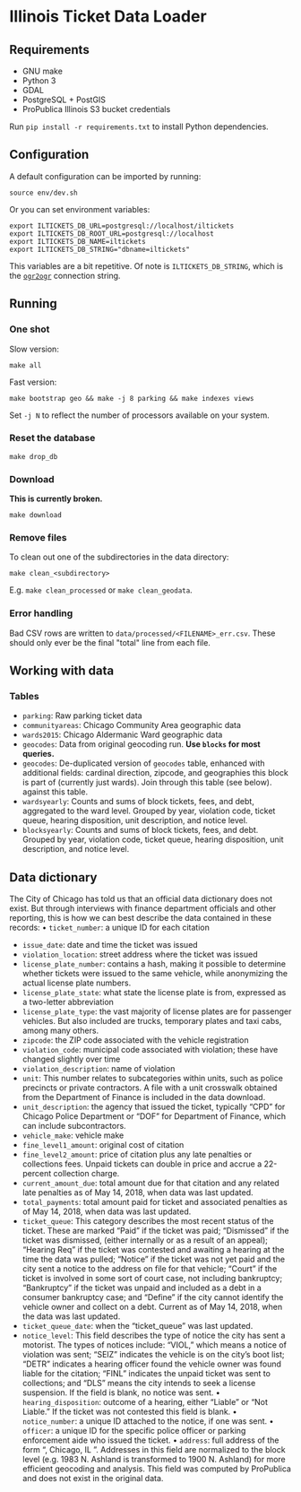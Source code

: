 # Illinois Ticket Data Loader

## Requirements

* GNU make
* Python 3
* GDAL
* PostgreSQL + PostGIS
* ProPublica Illinois S3 bucket credentials

Run `pip install -r requirements.txt` to install Python dependencies.

## Configuration

A default configuration can be imported by running:

```
source env/dev.sh
```

Or you can set environment variables:

```
export ILTICKETS_DB_URL=postgresql://localhost/iltickets
export ILTICKETS_DB_ROOT_URL=postgresql://localhost
export ILTICKETS_DB_NAME=iltickets
export ILTICKETS_DB_STRING="dbname=iltickets"
```

This variables are a bit repetitive. Of note is `ILTICKETS_DB_STRING`, which is the [`ogr2ogr`](http://www.gdal.org/drv_pg.html) connection string.

## Running

### One shot

Slow version:

```
make all
```

Fast version:

```
make bootstrap geo && make -j 8 parking && make indexes views
```

Set `-j N` to reflect the number of processors available on your system.

### Reset the database

```
make drop_db
```

### Download

**This is currently broken.**

```
make download
```

### Remove files

To clean out one of the subdirectories in the data directory:

```
make clean_<subdirectory>
```

E.g. `make clean_processed` or `make clean_geodata`.

### Error handling

Bad CSV rows are written to `data/processed/<FILENAME>_err.csv`. These should only ever be the final "total" line from each file.

## Working with data

### Tables

* `parking`: Raw parking ticket data
* `communityareas`: Chicago Community Area geographic data
* `wards2015`: Chicago Aldermanic Ward geographic data
* `geocodes`: Data from original geocoding run. **Use `blocks` for most queries.**
* `geocodes`: De-duplicated version of `geocodes` table, enhanced with additional fields: cardinal direction, zipcode, and geographies this block is part of (currently just wards). Join through this table (see below).
  against this table.
* `wardsyearly`: Counts and sums of block tickets, fees, and debt, aggregated to the ward level. Grouped by year, violation code, ticket queue, hearing disposition, unit description, and notice level.
* `blocksyearly`: Counts and sums of block tickets, fees, and debt. Grouped by year, violation code, ticket queue, hearing disposition, unit description, and notice level.

## Data dictionary

The City of Chicago has told us that an official data dictionary does not exist. But through interviews with finance department officials and other reporting, this is how we can best describe the data contained in these records:
• `ticket_number`: a unique ID for each citation
* `issue_date`: date and time the ticket was issued
* `violation_location`: street address where the ticket was issued
* `license_plate_number`: contains a hash, making it possible to determine whether tickets were issued to the same vehicle, while anonymizing the actual license plate numbers.
* `license_plate_state`: what state the license plate is from, expressed as a two-letter abbreviation 
* `license_plate_type`: the vast majority of license plates are for passenger vehicles. But also included are trucks, temporary plates and taxi cabs, among many others.
* `zipcode`: the ZIP code associated with the vehicle registration
* `violation_code`: municipal code associated with violation; these have changed slightly over time
* `violation_description`: name of violation
* `unit`: This number relates to subcategories within units, such as police precincts or private contractors. A file with a unit crosswalk obtained from the Department of Finance is included in the data download. 
* `unit_description`: the agency that issued the ticket, typically “CPD” for Chicago Police Department or “DOF” for Department of Finance, which can include subcontractors.
* `vehicle_make`: vehicle make
* `fine_level1_amount`: original cost of citation
* `fine_level2_amount`: price of citation plus any late penalties or collections fees. Unpaid tickets can double in price and accrue a 22-percent collection charge.
* `current_amount_due`: total amount due for that citation and any related late penalties as of May 14, 2018, when data was last updated.
* `total_payments`: total amount paid for ticket and associated penalties as of May 14, 2018, when data was last updated.
* `ticket_queue`: This category describes the most recent status of the ticket. These are marked “Paid” if the ticket was paid; “Dismissed” if the ticket was dismissed, (either internally or as a result of an appeal); “Hearing Req” if the ticket was contested and awaiting a hearing at the time the data was pulled; “Notice” if the ticket was not yet paid and the city sent a notice to the address on file for that vehicle; “Court” if the ticket is involved in some sort of court case, not including bankruptcy; “Bankruptcy” if the ticket was unpaid and included as a debt in a consumer bankruptcy case; and “Define” if the city cannot identify the vehicle owner and collect on a debt. Current as of May 14, 2018, when the data was last updated.
* `ticket_queue_date`: when the “ticket_queue” was last updated.
* `notice_level`: This field describes the type of notice the city has sent a motorist. The types of notices include: “VIOL,” which means a notice of violation was sent; “SEIZ” indicates the vehicle is on the city’s boot list; “DETR” indicates a hearing officer found the vehicle owner was found liable for the citation; “FINL” indicates the unpaid ticket was sent to collections; and “DLS” means the city intends to seek a license suspension. If the field is blank, no notice was sent.
• `hearing_disposition`: outcome of a hearing, either “Liable” or “Not Liable.” If the ticket was not contested this field is blank.
• `notice_number`: a unique ID attached to the notice, if one was sent.
• `officer`: a unique ID for the specific police officer or parking enforcement aide who issued the ticket.
• `address`: full address of the form “<XXXX Streetname>, Chicago, IL <ZIP code>”. Addresses in this field are normalized to the block level (e.g. 1983 N. Ashland is transformed to 1900 N. Ashland) for more efficient geocoding and analysis. This field was computed by ProPublica and does not exist in the original data.


